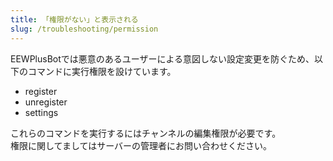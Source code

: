 ```yaml
---
title: 「権限がない」と表示される
slug: /troubleshooting/permission
---
```


EEWPlusBotでは悪意のあるユーザーによる意図しない設定変更を防ぐため、以下のコマンドに実行権限を設けています。  

- register
- unregister
- settings

これらのコマンドを実行するにはチャンネルの編集権限が必要です。  
権限に関してましてはサーバーの管理者にお問い合わせください。